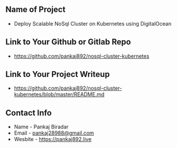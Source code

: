 ## Name of Project 
* Deploy Scalable NoSql Cluster on Kubernetes using DigitalOcean

## Link to Your Github or Gitlab Repo
* https://github.com/pankaj892/nosql-cluster-kubernetes

## Link to Your Project Writeup
* https://github.com/pankaj892/nosql-cluster-kubernetes/blob/master/README.md

## Contact Info
* Name - Pankaj Biradar
* Email - pankaj28988@gmail.com
* Wesbite  - https://pankaj892.live
